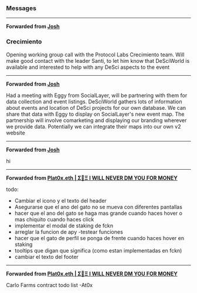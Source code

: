### Messages

***

**Forwarded from [Josh](https://t.me/JBate7)**

### Crecimiento
Opening working group call with the Protocol Labs Crecimiento team. Will make good contact with the leader Santi, to let him know that DeSciWorld is available and interested to help with any DeSci aspects to the event

***

**Forwarded from [Josh](https://t.me/JBate7)**

Had a meeting with Eggy from SocialLayer, will be partnering with them for data collection and event listings. DeSciWorld gathers lots of information about events and location of DeSci projects for our own database. We can share that data with Eggy to display on SocialLayer's new event map. The partnership will involve comarketing and displaying our branding wherever we provide data. Potentially we can integrate their maps into our own v2 website

***

**Forwarded from [Josh](https://t.me/JBate7)**

hi

***

**Forwarded from [Plat0x.eth | Σ🧠Ξ I WILL NEVER DM YOU FOR MONEY](https://t.me/Plat0x_eth)**

todo: 
- Cambiar el icono y el texto del header
- Asegurarse que el ano del gato no se mueva con diferentes pantallas
- hacer que el ano del gato se haga mas grande cuando haces hover o mas chiquito cuando haces click
- implementar el modal de staking de fckn 
- arreglar la funcion de apy
-testear funciones
- hacer que el gato de perfil se ponga de frente cuando haces hover en staking
- tooltips que digan que significa (como estan implementadas en fckn)
- cambiar el texto del footer

***

**Forwarded from [Plat0x.eth | Σ🧠Ξ I WILL NEVER DM YOU FOR MONEY](https://t.me/Plat0x_eth)**

Carlo Farms contract todo list -At0x